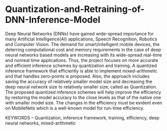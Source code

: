 # Quantization-and-Retraining-of-DNN-Inference-Model


Deep Neural Networks (DNNs) have gained wide-spread importance for many Artificial
Intelligence(AI) applications, Speech Recognition, Robotics and Computer Vision. The demand for
smart/intelligent mobile devices, the deterring computational cost and memory requirements in the
case of deep neural networks based models are increasing with its wide-spread real-time and nonreal time applications. Thus, the project focuses on more accurate and efficient inference schemes
by quantization and training. A quantized inference framework that efficiently is able to implement
mixed-arithmetic and that handles zero-points is proposed. Also, the approach includes saving the
accuracy of relatively smaller model size and decreasing the deep neural network size to relatively
smaller size, called as Quantization. The proposed quantized inference schemes will help improve
the efficiency by restoring the model accuracy to the close levels as that of the native one with
smaller model size. The changes in the efficiency must be evident even on MobileNets which is a
well-known model for run-time efficiency.


KEYWORDS – Quantization, inference framework, training, efficiency, deep neural networks,
mixed-arithmetic
